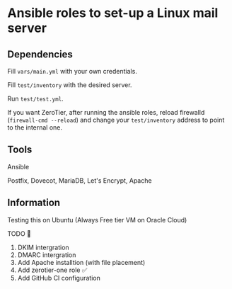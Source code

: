 # Ansible roles to set-up a Linux mail server


## Dependencies

Fill `vars/main.yml` with your own credentials.

Fill `test/inventory` with the desired server.

Run `test/test.yml`.

If you want ZeroTier, after running the ansible roles, reload firewalld (`firewall-cmd --reload`) and change your `test/inventory` address to point to the internal one.

## Tools
Ansible

Postfix, Dovecot, MariaDB, Let's Encrypt, Apache


## Information
Testing this on Ubuntu (Always Free tier VM on Oracle Cloud)

TODO 📝

1. DKIM intergration
2. DMARC intergration 
3. Add Apache installtion (with file placement)
4. Add zerotier-one role ✅
5. Add GitHub CI configuration
